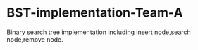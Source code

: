 BST-implementation-Team-A
=========================

Binary search tree implementation
including insert node,search node,remove node.


